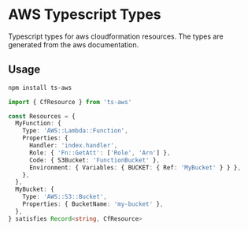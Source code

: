 # AWS Typescript Types

Typescript types for aws cloudformation resources. The types are generated from the aws documentation.

## Usage

```bash
npm install ts-aws
```

```typescript
import { CfResource } from 'ts-aws'

const Resources = {
  MyFunction: {
    Type: 'AWS::Lambda::Function',
    Properties: {
      Handler: 'index.handler',
      Role: { 'Fn::GetAtt': ['Role', 'Arn'] },
      Code: { S3Bucket: 'FunctionBucket' },
      Environment: { Variables: { BUCKET: { Ref: 'MyBucket' } } },
    },
  },
  MyBucket: {
    Type: 'AWS::S3::Bucket',
    Properties: { BucketName: 'my-bucket' },
  },
} satisfies Record<string, CfResource>
```
